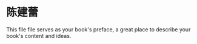 # 陈建蕾

This file file serves as your book's preface, a great place to describe your book's content and ideas.

